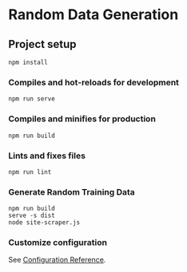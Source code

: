 # Random Data Generation

## Project setup
```
npm install
```

### Compiles and hot-reloads for development
```
npm run serve
```

### Compiles and minifies for production
```
npm run build
```

### Lints and fixes files
```
npm run lint
```

### Generate Random Training Data
```
npm run build
serve -s dist
node site-scraper.js
```

### Customize configuration
See [Configuration Reference](https://cli.vuejs.org/config/).
